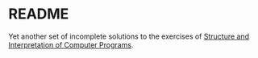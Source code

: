 # README

Yet another set of incomplete solutions to the exercises of
[Structure and Interpretation of Computer Programs][1].

[1]: http://mitpress.mit.edu/sicp/full-text/book/book.html


